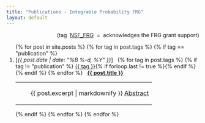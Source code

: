 ```yaml
---
title: "Publications - Integrable Probability FRG"
layout: default
---
```


<p align="right">(tag&nbsp;&nbsp;<a href="{{site.url }}/blog/tags/NSF_FRG" title="View posts tagged with &quot;NSF_FRG&quot;"
class="btn btn-default" role="button">NSF_FRG</a>&nbsp;&nbsp;=&nbsp;&nbsp;acknowledges the FRG grant support)</p>

<ol reversed>
  {% for post in site.posts %}
  {% for tag in post.tags %}
  {% if tag == "publication" %}
  <li>
    [<i>{{ post.date | date: "%B %-d, %Y" }}</i>]
    &nbsp;
    {% for tag in post.tags %}
    {% if tag != "publication" %}
    <a href="{{site.url }}/blog/tags/{{ tag }}" title="View posts tagged with &quot;{{ tag }}&quot;"
    class="btn btn-default" role="button">{{ tag }}</a>{% if forloop.last != true %}{% endif %}{% endif %}
    {% endfor %}
    &nbsp;
    <b><a href="{{site.url }}{{ post.url }}">{{ post.title }}</a></b>
    <table>
      <tr>
        <td style="padding-left:40px">
          <p>{{ post.excerpt | markdownify }}
          <a href="{{site.url }}{{ post.url }}" class="btn btn-default" role="button">Abstract</a></p>
        </td>
      </tr>
    </table>
  </li>
  {% endif %}
  {% endfor %}
  {% endfor %}
</ol>
